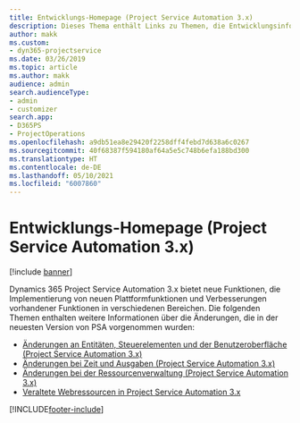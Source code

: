 ```yaml
---
title: Entwicklungs-Homepage (Project Service Automation 3.x)
description: Dieses Thema enthält Links zu Themen, die Entwicklungsinformationen für Dynamics 365 Project Service Automation (PSA) Version 3.x bereitstellen.
author: makk
ms.custom:
- dyn365-projectservice
ms.date: 03/26/2019
ms.topic: article
ms.author: makk
audience: admin
search.audienceType:
- admin
- customizer
search.app:
- D365PS
- ProjectOperations
ms.openlocfilehash: a9db51ea8e29420f2258dff4febd7d638a6c0267
ms.sourcegitcommit: 40f68387f594180af64a5e5c748b6efa188bd300
ms.translationtype: HT
ms.contentlocale: de-DE
ms.lasthandoff: 05/10/2021
ms.locfileid: "6007860"
---
```

# <a name="development-home-page-project-service-automation-3x"></a>Entwicklungs-Homepage (Project Service Automation 3.x)

[!include [banner](../../includes/psa-now-project-operations.md)]

Dynamics 365 Project Service Automation 3.x bietet neue Funktionen, die Implementierung von neuen Plattformfunktionen und Verbesserungen vorhandener Funktionen in verschiedenen Bereichen. Die folgenden Themen enthalten weitere Informationen über die Änderungen, die in der neuesten Version von PSA vorgenommen wurden:

- [Änderungen an Entitäten, Steuerelementen und der Benutzeroberfläche (Project Service Automation 3.x)](../developer-guides/entity-changes-v3.x.md)
- [Änderungen bei Zeit und Ausgaben (Project Service Automation 3.x)](../developer-guides/time-expense-changes-v3.x.md)
- [Änderungen bei der Ressourcenverwaltung (Project Service Automation 3.x)](../developer-guides/resource-management-changes-v3.x.md)
- [Veraltete Webressourcen in Project Service Automation 3.x](../developer-guides/web-resources-deprecated-v3.x.md)


[!INCLUDE[footer-include](../../includes/footer-banner.md)]